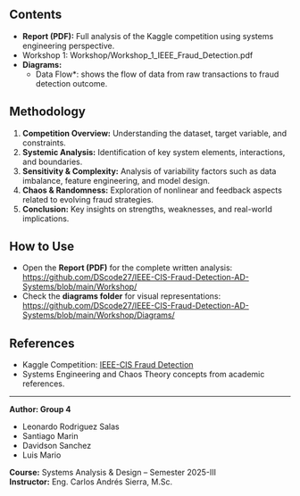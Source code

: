 
## Contents
- **Report (PDF):** Full analysis of the Kaggle competition using systems engineering perspective.
- Workshop 1: Workshop/Workshop_1_IEEE_Fraud_Detection.pdf
- **Diagrams:**  
  - Data Flow*: shows the flow of data from raw transactions to fraud detection outcome. 

## Methodology
1. **Competition Overview:** Understanding the dataset, target variable, and constraints.  
2. **Systemic Analysis:** Identification of key system elements, interactions, and boundaries.  
3. **Sensitivity & Complexity:** Analysis of variability factors such as data imbalance, feature engineering, and model design.  
4. **Chaos & Randomness:** Exploration of nonlinear and feedback aspects related to evolving fraud strategies.  
5. **Conclusion:** Key insights on strengths, weaknesses, and real-world implications.  

## How to Use
- Open the **Report (PDF)** for the complete written analysis: https://github.com/DScode27/IEEE-CIS-Fraud-Detection-AD-Systems/blob/main/Workshop/
- Check the **diagrams folder** for visual representations: https://github.com/DScode27/IEEE-CIS-Fraud-Detection-AD-Systems/blob/main/Workshop/Diagrams/

## References
- Kaggle Competition: [IEEE-CIS Fraud Detection](https://www.kaggle.com/competitions/ieee-fraud-detection)  
- Systems Engineering and Chaos Theory concepts from academic references.  

---

**Author: Group 4** 
- Leonardo Rodriguez Salas
- Santiago Marin
- Davidson Sanchez
- Luis Mario
  
**Course:** Systems Analysis & Design – Semester 2025-III  
**Instructor:** Eng. Carlos Andrés Sierra, M.Sc.  
